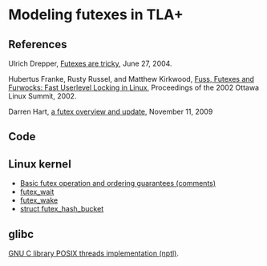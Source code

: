 # Modeling futexes in TLA+

## References

Ulrich Drepper, [Futexes are tricky][1], June 27, 2004.

Hubertus Franke, Rusty Russel, and Matthew Kirkwood, [Fuss, Futexes and Furwocks: Fast Userlevel Locking in Linux][2], Proceedings of the 2002 Ottawa Linux Summit, 2002.

Darren Hart, [a futex overview and update][3], November 11, 2009


[1]: https://dept-info.labri.fr/~denis/Enseignement/2008-IR/Articles/01-futex.pdf
[2]: https://www.kernel.org/doc/ols/2002/ols2002-pages-479-495.pdf
[3]: https://lwn.net/Articles/360699/

## Code

## Linux kernel

* [Basic futex operation and ordering guarantees (comments)][4]
* [futex_wait]
* [futex_wake]
* [struct futex_hash_bucket]

[4]: https://github.com/torvalds/linux/blob/v6.11/kernel/futex/waitwake.c#L13
[futex_wait]: https://github.com/torvalds/linux/blob/v6.11/kernel/futex/waitwake.c#L688
[futex_wake]: https://github.com/torvalds/linux/blob/v6.11/kernel/futex/waitwake.c#L155
[struct futex_hash_bucket]: https://github.com/torvalds/linux/blob/v6.11/kernel/futex/futex.h#L115

## glibc

[GNU C library POSIX threads implementation (nptl)][nptl].

[nptl]: https://sourceware.org/git/?p=glibc.git;a=tree;f=nptl;hb=HEAD


